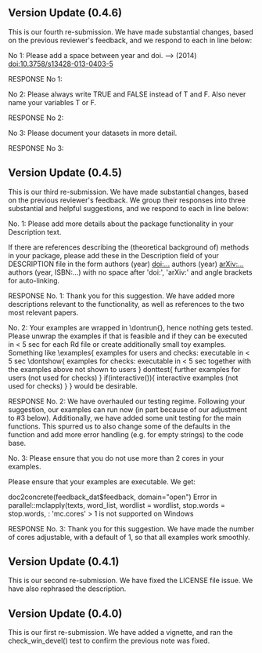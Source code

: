 ## Version Update (0.4.6)

This is our fourth re-submission. We have made substantial changes, based on the previous reviewer's feedback, and we respond to each in line below:

No 1: Please add a space between year and doi.
--> (2014) <doi:10.3758/s13428-013-0403-5>

RESPONSE No 1:

No 2: Please always write TRUE and FALSE instead of T and F.
Also never name your variables T or F.

RESPONSE No 2:

No 3: Please document your datasets in more detail.

RESPONSE No 3:


## Version Update (0.4.5)

This is our third re-submission. We have made substantial changes, based on the previous reviewer's feedback. We group their responses into three substantial and helpful suggestions, and we respond to each in line below:

No. 1: Please add more details about the package functionality in your
Description text.

If there are references describing the (theoretical background of)
methods in your package, please add these in the Description field of
your DESCRIPTION file in the form
authors (year) <doi:...>
authors (year) <arXiv:...>
authors (year, ISBN:...)
with no space after 'doi:', 'arXiv:' and angle brackets for auto-linking.

RESPONSE No. 1: Thank you for this suggestion. We have added more descriptions relevant to the functionality, as well as references to the two most relevant papers.

No. 2: Your examples are wrapped in \dontrun{}, hence nothing gets tested.
Please unwrap the examples if that is feasible and if they can be
executed in < 5 sec for each Rd file or create additionally small toy
examples. Something like
\examples{
    examples for users and checks:
    executable in < 5 sec
    \dontshow{
        examples for checks:
        executable in < 5 sec together with the examples above
        not shown to users
    }
    donttest{
        further examples for users (not used for checks)
    }
    if(interactive()){
        interactive examples (not used for checks)
    }
}
would be desirable.

RESPONSE No. 2: We have overhauled our testing regime. Following your suggestion, our examples can run now (in part because of our adjustment to #3 below). Additionally, we have added some unit testing for the main functions. This spurred us to also change some of the defaults in the function and add more error handling (e.g. for empty strings) to the code base.

No. 3: Please ensure that you do not use more than 2 cores in your examples.

Please ensure that your examples are executable.  We get:

doc2concrete(feedback_dat$feedback, domain="open")
Error in parallel::mclapply(texts, word_list, wordlist = wordlist,
stop.words = stop.words,  :
   'mc.cores' > 1 is not supported on Windows

RESPONSE No. 3: Thank you for this suggestion. We have made the number of cores adjustable, with a default of 1, so that all examples work smoothly.

## Version Update (0.4.1)

This is our second re-submission. We have fixed the LICENSE file issue.
We have also rephrased the description.

## Version Update (0.4.0)

This is our first re-submission. We have added a vignette, and ran the check_win_devel() test to confirm the previous note was fixed.
